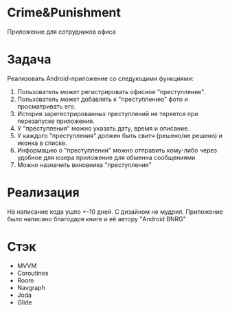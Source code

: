 # Crime&Punishment
Приложение для сотрудников офиса
 
 # Задача
Реализовать Android-приложение со следующими функциями:
  1. Пользователь может регистрировать офисное "преступление".
  2. Пользователь может добавлять к "преступлению" фото и просматривать его.
  3. История зарегестрированных преступлений не теряется при перезапуске приложения.
  4. У "преступления" можно указать дату, время и описание.
  5. У каждого "преступления" должен быть свитч (решено/не решено) и иконка в списке. 
  6. Информацию о "преступлении" можно отправить кому-либо через удобное для юзера приложение для обменна сообщениями
  7. Можно назначить виновника "преступления"
 
 # Реализация
На написание кода ушло +-10 дней. С дизайном не мудрил. Приложение было написано благодаря книге и её автору "Android BNRG"
 
 # Стэк
  * MVVM 
  * Coroutines
  * Room
  * Navgraph
  * Joda
  * Glide

